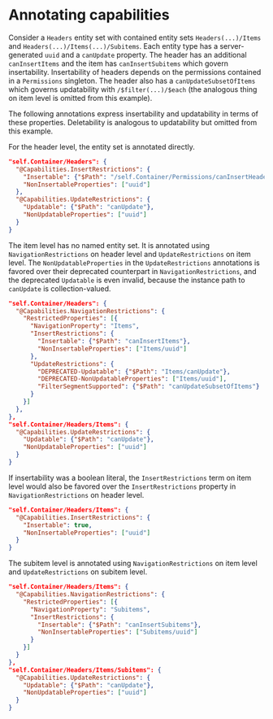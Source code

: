 # Annotating capabilities

Consider a `Headers` entity set with contained entity sets `Headers(...)/Items` and `Headers(...)/Items(...)/Subitems`. Each entity type has a server-generated `uuid` and a `canUpdate` property. The header has an additional `canInsertItems` and the item has `canInsertSubitems` which govern insertability. Insertability of headers depends on the permissions contained in a `Permissions` singleton. The header also has a `canUpdateSubsetOfItems` which governs updatability with `/$filter(...)/$each` (the analogous thing on item level is omitted from this example).

The following annotations express insertability and updatability in terms of these properties. Deletability is analogous to updatability but omitted from this example.

For the header level, the entity set is annotated directly.

```json
"self.Container/Headers": {
  "@Capabilities.InsertRestrictions": {
    "Insertable": {"$Path": "/self.Container/Permissions/canInsertHeaders"},
    "NonInsertableProperties": ["uuid"]
  },
  "@Capabilities.UpdateRestrictions": {
    "Updatable": {"$Path": "canUpdate"},
    "NonUpdatableProperties": ["uuid"]
  }
}
```

The item level has no named entity set. It is annotated using `NavigationRestrictions` on header level and `UpdateRestrictions` on item level. The `NonUpdatableProperties` in the `UpdateRestrictions` annotations is favored over their deprecated counterpart in `NavigationRestrictions`, and the deprecated `Updatable` is even invalid, because the instance path to `canUpdate` is collection-valued.

```json
"self.Container/Headers": {
  "@Capabilities.NavigationRestrictions": {
    "RestrictedProperties": [{
      "NavigationProperty": "Items",
      "InsertRestrictions": {
        "Insertable": {"$Path": "canInsertItems"},
        "NonInsertableProperties": ["Items/uuid"]
      },
      "UpdateRestrictions": {
        "DEPRECATED-Updatable": {"$Path": "Items/canUpdate"},
        "DEPRECATED-NonUpdatableProperties": ["Items/uuid"],
        "FilterSegmentSupported": {"$Path": "canUpdateSubsetOfItems"}
      }
    }]
  },
},
"self.Container/Headers/Items": {
  "@Capabilities.UpdateRestrictions": {
    "Updatable": {"$Path": "canUpdate"},
    "NonUpdatableProperties": ["uuid"]
  }
}
```

If insertability was a boolean literal, the `InsertRestrictions` term on item level would also be favored over the `InsertRestrictions` property in `NavigationRestrictions` on header level.

```json
"self.Container/Headers/Items": {
  "@Capabilities.InsertRestrictions": {
    "Insertable": true,
    "NonInsertableProperties": ["uuid"]
  }
}
```

The subitem level is annotated using `NavigationRestrictions` on item level and `UpdateRestrictions` on subitem level.

```json
"self.Container/Headers/Items": {
  "@Capabilities.NavigationRestrictions": {
    "RestrictedProperties": [{
      "NavigationProperty": "Subitems",
      "InsertRestrictions": {
        "Insertable": {"$Path": "canInsertSubitems"},
        "NonInsertableProperties": ["Subitems/uuid"]
      }
    }]
  }
},
"self.Container/Headers/Items/Subitems": {
  "@Capabilities.UpdateRestrictions": {
    "Updatable": {"$Path": "canUpdate"},
    "NonUpdatableProperties": ["uuid"]
  }
}
```
